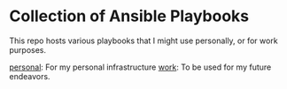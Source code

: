 # Collection of Ansible Playbooks

This repo hosts various playbooks that I might use personally, or for work purposes.

[personal](/tree/master/personal/): For my personal infrastructure
[work](/tree/master/work): To be used for my future endeavors. 
